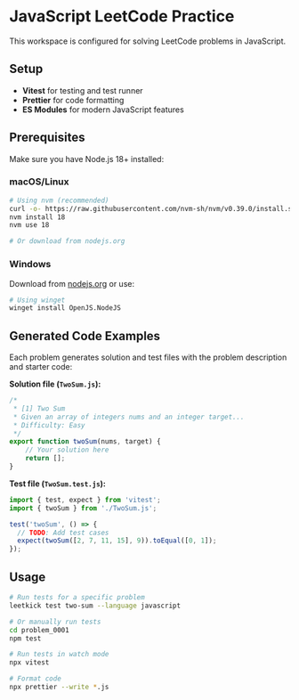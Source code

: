 # JavaScript LeetCode Practice

This workspace is configured for solving LeetCode problems in JavaScript.

## Setup
- **Vitest** for testing and test runner
- **Prettier** for code formatting  
- **ES Modules** for modern JavaScript features

## Prerequisites

Make sure you have Node.js 18+ installed:

### macOS/Linux
```bash
# Using nvm (recommended)
curl -o- https://raw.githubusercontent.com/nvm-sh/nvm/v0.39.0/install.sh | bash
nvm install 18
nvm use 18

# Or download from nodejs.org
```

### Windows
Download from [nodejs.org](https://nodejs.org/) or use:
```bash
# Using winget
winget install OpenJS.NodeJS
```

## Generated Code Examples

Each problem generates solution and test files with the problem description and starter code:

**Solution file (`TwoSum.js`):**
```javascript
/*
 * [1] Two Sum
 * Given an array of integers nums and an integer target...
 * Difficulty: Easy
 */
export function twoSum(nums, target) {
    // Your solution here
    return [];
}
```

**Test file (`TwoSum.test.js`):**
```javascript
import { test, expect } from 'vitest';
import { twoSum } from './TwoSum.js';

test('twoSum', () => {
  // TODO: Add test cases
  expect(twoSum([2, 7, 11, 15], 9)).toEqual([0, 1]);
});
```

## Usage

```bash
# Run tests for a specific problem
leetkick test two-sum --language javascript

# Or manually run tests
cd problem_0001
npm test

# Run tests in watch mode
npx vitest

# Format code
npx prettier --write *.js
```